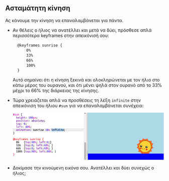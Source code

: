 ## Ασταμάτητη κίνηση

Ας κάνουμε την κίνηση να επαναλαμβάνεται για πάντα.

+ Αν θέλεις ο ήλιος να ανατέλλει και μετά να δύει, πρόσθεσε απλά περισσότερα keyframes στην απεικόνισή σου:
    
        @keyframes sunrise {
            0%  
            33% 
            66% 
            100%
        }
        
    
    Αυτό σημαίνει ότι η κίνηση ξεκινά και ολοκληρώνεται με τον ήλιο στο κάτω μέρος του ουρανού, και ότι μένει ψηλά στον ουρανό από το 33% μέχρι το 66% της διάρκειας της κίνησης.

+ Τώρα χρειάζεται απλά να προσθέσεις τη λέξη `infinite` στην απεικόνιση του ήλιου `#sun` για να επαναλαμβάνεται συνέχεια:
    
    ![screenshot](images/sunrise-infinite.png)

+ Δοκίμασε την κινούμενη εικόνα σου. Ανατέλλει και δύει συνεχώς ο ήλιος;